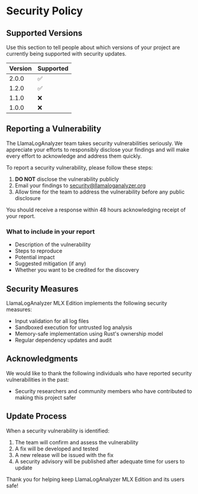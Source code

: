 # Security Policy

## Supported Versions

Use this section to tell people about which versions of your project are currently being supported with security updates.

| Version | Supported          |
| ------- | ------------------ |
| 2.0.0   | :white_check_mark: |
| 1.2.0   | :white_check_mark: |
| 1.1.0   | :x:                |
| 1.0.0   | :x:                |

## Reporting a Vulnerability

The LlamaLogAnalyzer team takes security vulnerabilities seriously. We appreciate your efforts to responsibly disclose your findings and will make every effort to acknowledge and address them quickly.

To report a security vulnerability, please follow these steps:

1. **DO NOT** disclose the vulnerability publicly
2. Email your findings to security@llamaloganalyzer.org
3. Allow time for the team to address the vulnerability before any public disclosure

You should receive a response within 48 hours acknowledging receipt of your report.

### What to include in your report

- Description of the vulnerability
- Steps to reproduce
- Potential impact
- Suggested mitigation (if any)
- Whether you want to be credited for the discovery

## Security Measures

LlamaLogAnalyzer MLX Edition implements the following security measures:

- Input validation for all log files
- Sandboxed execution for untrusted log analysis
- Memory-safe implementation using Rust's ownership model
- Regular dependency updates and audit

## Acknowledgments

We would like to thank the following individuals who have reported security vulnerabilities in the past:

- Security researchers and community members who have contributed to making this project safer

## Update Process

When a security vulnerability is identified:

1. The team will confirm and assess the vulnerability
2. A fix will be developed and tested
3. A new release will be issued with the fix
4. A security advisory will be published after adequate time for users to update

Thank you for helping keep LlamaLogAnalyzer MLX Edition and its users safe! 